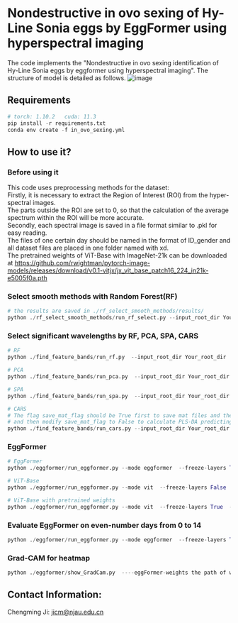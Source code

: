 Nondestructive in ovo sexing of Hy-Line Sonia eggs by EggFormer using hyperspectral imaging
===

The code implements the "Nondestructive in ovo sexing identification of Hy-Line Sonia eggs by eggformer using hyperspectral imaging".
The structure of model is detailed as follows.
![image](./img/model.png)


Requirements
---
```` Python
# torch: 1.10.2   cuda: 11.3  
pip install -r requirements.txt
conda env create -f in_ovo_sexing.yml
````


How to use it?
---

### Before using it
This code uses preprocessing methods for the dataset:   
Firstly, it is necessary to extract the Region of Interest (ROI) from the hyper-spectral images.   
The parts outside the ROI are set to 0, so that the calculation of the average spectrum within the ROI will be more accurate.   
Secondly, each spectral image is saved in a file format similar to .pkl for easy reading.   
The files of one certain day should be named in the format of ID_gender and all dataset files are placed in one folder named with xd.  
The pretrained weights of ViT-Base with ImageNet-21k can be downloaded at https://github.com/rwightman/pytorch-image-models/releases/download/v0.1-vitjx/jx_vit_base_patch16_224_in21k-e5005f0a.pth


### Select smooth methods with Random Forest(RF)
```` Python 
# the results are saved in ./rf_select_smooth_methods/results/
python ./rf_select_smooth_methods/run_rf_select.py --input_root_dir Your_root_dir  --days [xd]
````


### Select significant wavelengths by RF, PCA, SPA, CARS
```` Python
# RF
python ./find_feature_bands/run_rf.py  --input_root_dir Your_root_dir  --days [xd]

# PCA
python ./find_feature_bands/run_pca.py  --input_root_dir Your_root_dir  --days [xd]

# SPA
python ./find_feature_bands/run_spa.py  --input_root_dir Your_root_dir  --days [xd]

# CARS
# The flag save_mat_flag should be True first to save mat files and then use Matlab to generate results during CARS.
# and then modify save_mat_flag to False to calculate PLS-DA predicting results.
python ./find_feature_bands/run_cars.py --input_root_dir Your_root_dir  --days [xd]
````


### EggFormer
```` Python
# EggFormer
python ./eggformer/run_eggformer.py --mode eggformer  --freeze-layers True  --weights the path of pretrained weights of ViT-Base with ImageNet-21k  --input-days [number of days]

# ViT-Base
python ./eggformer/run_eggformer.py --mode vit  --freeze-layers False  --weights ''   --input-days [number of days]

# ViT-Base with pretrained weights
python ./eggformer/run_eggformer.py --mode vit  --freeze-layers True  --weights the path of pretrained weights of ViT-Base with ImageNet-21k   --input-days [number of days]
````


### Evaluate EggFormer on even-number days from 0 to 14
```` Python
python ./eggformer/run_eggformer.py --mode eggformer  --freeze-layers True  --weights the path of pretrained weights of ViT-Base with ImageNet-21k  --input-days [0, 2, 4, 6, 8, 10, 12, 14]
````


### Grad-CAM for heatmap
```` Python
python ./eggformer/show_GradCam.py  ----eggFormer-weights the path of weights of best model you trained
````

Contact Information:
---
Chengming Ji: [jicm@njau.edu.cn](jicm@njau.edu.cn)
